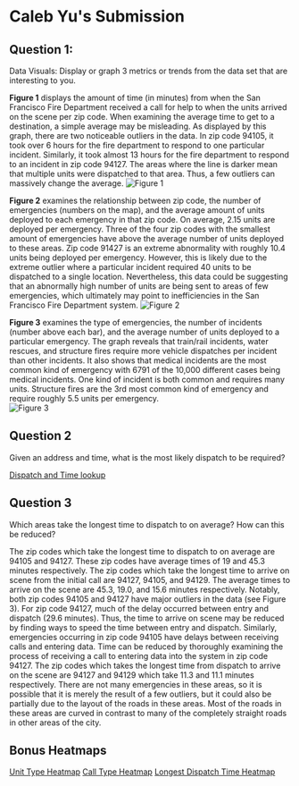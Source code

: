 # Caleb Yu's Submission

## Question 1:
Data Visuals: Display or graph 3 metrics or trends from the data set that are interesting to you.

**Figure 1** displays the amount of time (in minutes) from when the San Francisco Fire Department received a call for help to when the units arrived on the scene per zip code.  When examining the average time to get to a destination, a simple average may be misleading.  As displayed by this graph, there are two noticeable outliers in the data.  In zip code 94105, it took over 6 hours for the fire department to respond to one particular incident.  Similarly, it took almost 13 hours for the fire department to respond to an incident in zip code 94127.  The areas where the line is darker mean that multiple units were dispatched to that area.  Thus, a few outliers can massively change the average.
![Figure 1](https://cable-2-5.github.io/images/Figure%201.png)

**Figure 2** examines the relationship between zip code, the number of emergencies (numbers on the map), and the average amount of units deployed to each emergency in that zip code.  On average, 2.15 units are deployed per emergency.  Three of the four zip codes with the smallest amount of emergencies have above the average number of units deployed to these areas.  Zip code 91427 is an extreme abnormality with roughly 10.4 units being deployed per emergency.  However, this is likely due to the extreme outlier where a particular incident required 40 units to be dispatched to a single location.  Nevertheless, this data could be suggesting that an abnormally high number of units are being sent to areas of few emergencies, which ultimately may point to inefficiencies in the San Francisco Fire Department system.
![Figure 2](https://cable-2-5.github.io/images/Figure%202.png)

**Figure 3** examines the type of emergencies, the number of incidents (number above each bar), and the average number of units deployed to a particular emergency.  The graph reveals that train/rail incidents, water rescues, and structure fires require more vehicle dispatches per incident than other incidents.  It also shows that medical incidents are the most common kind of emergency with 6791 of the 10,000 different cases being medical incidents.  One kind of incident is both common and requires many units.  Structure fires are the 3rd most common kind of emergency and require roughly 5.5 units per emergency.  
![Figure 3](https://cable-2-5.github.io/images/Figure%203.png)


## Question 2
Given an address and time, what is the most likely dispatch to be required?

[Dispatch and Time lookup](https://cable-2-5.github.io/lookup/dispatch.html)


## Question 3
Which areas take the longest time to dispatch to on average? How can this be reduced?

The zip codes which take the longest time to dispatch to on average are 94105 and 94127.  These zip codes have average times of 19 and 45.3 minutes respectively.  The zip codes which take the longest time to arrive on scene from the initial call are 94127, 94105, and 94129.  The average times to arrive on the scene are 45.3, 19.0, and 15.6 minutes respectively.
Notably, both zip codes 94105 and 94127 have major outliers in the data (see Figure 3).  For zip code 94127, much of the delay occurred between entry and dispatch (29.6 minutes).  Thus, the time to arrive on scene may be reduced by finding ways to speed the time between entry and dispatch.  Similarly, emergencies occurring in zip code 94105 have delays between receiving calls and entering data.  Time can be reduced by thoroughly examining the process of receiving a call to entering data into the system in zip code 94127.
The zip codes which takes the longest time from dispatch to arrive on the scene are 94127 and 94129 which take 11.3 and 11.1 minutes respectively.  There are not many emergencies in these areas, so it is possible that it is merely the result of a few outliers, but it could also be partially due to the layout of the roads in these areas.  Most of the roads in these areas are curved in contrast to many of the completely straight roads in other areas of the city. 


## Bonus Heatmaps
[Unit Type Heatmap](https://cable-2-5.github.io/heatmap1)
[Call Type Heatmap](https://cable-2-5.github.io/heatmap2)
[Longest Dispatch Time Heatmap](https://cable-2-5.github.io/heatmap3)
